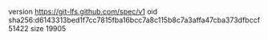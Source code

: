 version https://git-lfs.github.com/spec/v1
oid sha256:d6143313bed1f7cc7815fba16bcc7a8c115b8c7a3affa47cba373dfbccf51422
size 19905
